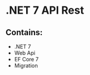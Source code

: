 # .NET 7 API Rest

## Contains:

<ul>
<li>.NET 7</li>
<li>Web Api</li>
<li>EF Core 7</li>
<li>Migration</li>
</ul>

